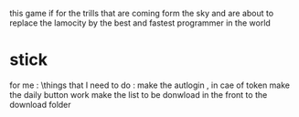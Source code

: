 this game if for the trills that are coming form the sky and are about to replace the lamocity by the best and fastest programmer in the world

# stick

for me :
\things that I need to do :
make the autlogin , in cae of token
make the daily button work
make the list to be donwload in the front to the download folder
